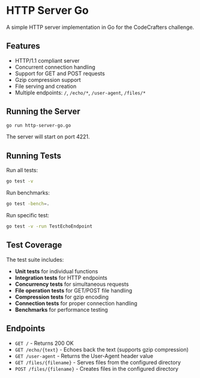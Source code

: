 # HTTP Server Go

A simple HTTP server implementation in Go for the CodeCrafters challenge.

## Features

- HTTP/1.1 compliant server
- Concurrent connection handling
- Support for GET and POST requests
- Gzip compression support
- File serving and creation
- Multiple endpoints: `/`, `/echo/*`, `/user-agent`, `/files/*`

## Running the Server

```bash
go run http-server-go.go
```

The server will start on port 4221.

## Running Tests

Run all tests:
```bash
go test -v
```

Run benchmarks:
```bash
go test -bench=.
```

Run specific test:
```bash
go test -v -run TestEchoEndpoint
```

## Test Coverage

The test suite includes:

- **Unit tests** for individual functions
- **Integration tests** for HTTP endpoints
- **Concurrency tests** for simultaneous requests
- **File operation tests** for GET/POST file handling
- **Compression tests** for gzip encoding
- **Connection tests** for proper connection handling
- **Benchmarks** for performance testing

## Endpoints

- `GET /` - Returns 200 OK
- `GET /echo/{text}` - Echoes back the text (supports gzip compression)
- `GET /user-agent` - Returns the User-Agent header value
- `GET /files/{filename}` - Serves files from the configured directory
- `POST /files/{filename}` - Creates files in the configured directory